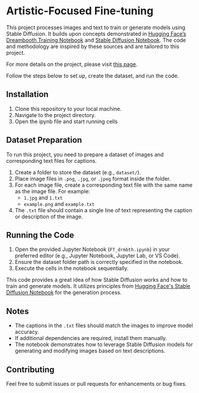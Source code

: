 # Artistic-Focused Fine-tuning

This project processes images and text to train or generate models using Stable Diffusion. It builds upon concepts demonstrated in [Hugging Face’s Dreambooth Training Notebook](https://colab.research.google.com/github/huggingface/notebooks/blob/main/diffusers/sd_dreambooth_training.ipynb) and [Stable Diffusion Notebook](https://colab.research.google.com/github/huggingface/notebooks/blob/main/diffusers/stable_diffusion.ipynb). The code and methodology are inspired by these sources and are tailored to this project.

For more details on the project, please visit [this page](https://sites.google.com/view/01fe20bec260genai/home?authuser=0).


Follow the steps below to set up, create the dataset, and run the code.

## Installation

1. Clone this repository to your local machine.
2. Navigate to the project directory.
3. Open the ipynb file and start running cells

## Dataset Preparation

To run this project, you need to prepare a dataset of images and corresponding text files for captions.

1. Create a folder to store the dataset (e.g., `dataset/`).
2. Place image files in `.png`, `.jpg`, or `.jpeg` format inside the folder.
3. For each image file, create a corresponding text file with the same name as the image file. For example:
   - `1.jpg` and `1.txt`
   - `example.png` and `example.txt`
4. The `.txt` file should contain a single line of text representing the caption or description of the image.

## Running the Code

1. Open the provided Jupyter Notebook (`FT_drmbth.ipynb`) in your preferred editor (e.g., Jupyter Notebook, Jupyter Lab, or VS Code).
2. Ensure the dataset folder path is correctly specified in the notebook.
3. Execute the cells in the notebook sequentially.

This code provides a great idea of how Stable Diffusion works and how to train and generate models. It utilizes principles from [Hugging Face's Stable Diffusion Notebook](https://colab.research.google.com/github/huggingface/notebooks/blob/main/diffusers/stable_diffusion.ipynb) for the generation process.

## Notes

- The captions in the `.txt` files should match the images to improve model accuracy.
- If additional dependencies are required, install them manually.
- The notebook demonstrates how to leverage Stable Diffusion models for generating and modifying images based on text descriptions.

## Contributing

Feel free to submit issues or pull requests for enhancements or bug fixes.


